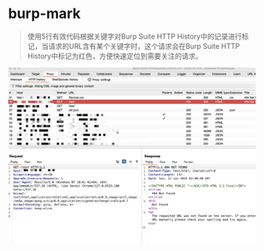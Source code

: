 # burp-mark

> 使用5行有效代码根据关键字对Burp Suite HTTP History中的记录进行标记，当请求的URL含有某个关键字时，这个请求会在Burp Suite HTTP History中标记为红色，方便快速定位到需要关注的请求。

![示例](https://github.com/taomujian/burp-mark/blob/main/images.jpg)